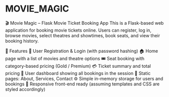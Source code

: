 # MOVIE_MAGIC
🎬 Movie Magic – Flask Movie Ticket Booking App This is a Flask-based web application for booking movie tickets online. Users can register, log in, browse movies, select theatres and showtimes, book seats, and view their booking history.

🚀 Features 
🔐 User Registration & Login (with password hashing)
🏠 Home page with a list of movies and theatre options
🎟️ Seat booking with category-based pricing (Gold / Premium) 
💳 Ticket summary and total pricing 
📒 User dashboard showing all bookings in the session 
📃 Static pages: About, Services, Contact ⚙️ Simple in-memory storage for users and bookings
📱 Responsive front-end ready (assuming templates and CSS are styled accordingly)
